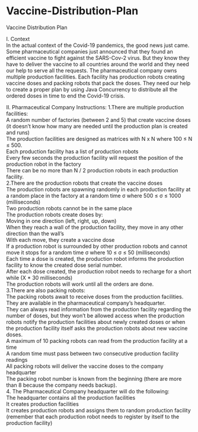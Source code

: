 # Vaccine-Distribution-Plan
Vaccine Distribution Plan  

I.                 Context  
In the actual context of the Covid-19 pandemics, the good news just came. Some pharmaceutical companies just announced that they found an efficient vaccine to fight against the SARS-Cov-2 virus. But they know they have to deliver the vaccine to all countries around the world and they need our help to serve all the requests.
The pharmaceutical company owns multiple production facilities. Each facility has production robots creating vaccine doses and packing robots that pack the doses. They need our help to create a proper plan by using Java Concurrency to distribute all the ordered doses in time to end the Covid-19 crisis.  

II.               Pharmaceutical Company Instructions:
1.There are multiple production facilities:  
A random number of factories (between 2 and 5) that create vaccine doses (it doesn’t know how many are needed until the production plan is created and runs)  
The production facilities are designed as matrices with N x N where 100 ≤ N ≤ 500.  
Each production facility has a list of production robots  
Every few seconds the production facility will request the position of the production robot in the factory  
There can be no more than N / 2 production robots in each production facility.  
2.There are the production robots that create the vaccine doses  
The production robots are spawning randomly in each production facility at a random place in the factory at a random time σ where 500 ≤ σ ≤ 1000 (milliseconds)  
Two production robots cannot be in the same place  
 The production robots create doses by:  
Moving in one direction (left, right, up, down)  
When they reach a wall of the production facility, they move in any other direction than the wall’s  
With each move, they create a vaccine dose  
If a production robot is surrounded by other production robots and cannot move it stops for a random time σ where 10 ≤ σ ≤ 50 (milliseconds)  
Each time a dose is created, the production robot informs the production facility to know the created dose serial number.  
After each dose created, the production robot needs to recharge for a short while (X * 30 milliseconds)  
The production robots will work until all the orders are done.  
3.There are also packing robots:  
The packing robots await to receive doses from the production facilities. They are available in the pharmaceutical company’s headquarter.  
They can always read information from the production facility regarding the number of doses, but they won’t be allowed access when the production robots notify the production facilities about newly created doses or when the production facility itself asks the production robots about new vaccine doses.  
A maximum of 10 packing robots can read from the production facility at a time  
A random time must pass between two consecutive production facility readings  
All packing robots will deliver the vaccine doses to the company headquarter  
The packing robot number is known from the beginning (there are more than 8 because the company needs backup).  
4.      The Pharmaceutical Company headquarter will do the following:  
The headquarter contains all the production facilities  
It creates production facilities  
It creates production robots and assigns them to random production facility (remember that each production robot needs to register by itself to the production facility)  
